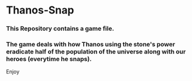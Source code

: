 # Thanos-Snap
### This Repository contains a game file.
### The game deals with how Thanos using the stone's power eradicate half of the population of the universe along with our heroes (everytime he snaps).
Enjoy
